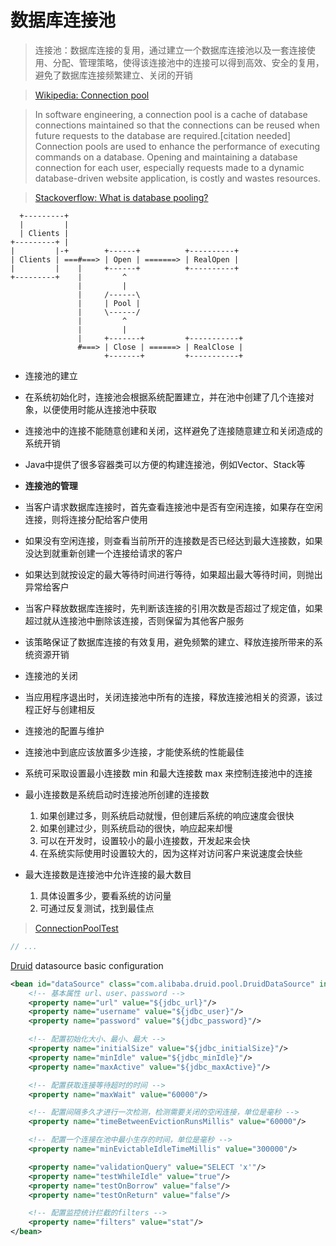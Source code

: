 # 数据库连接池

> 连接池：数据库连接的复用，通过建立一个数据库连接池以及一套连接使用、分配、管理策略，使得该连接池中的连接可以得到高效、安全的复用，避免了数据库连接频繁建立、关闭的开销

> [Wikipedia: Connection pool](https://en.wikipedia.org/wiki/Connection_pool)

>  In software engineering, a connection pool is a cache of database connections maintained so that the connections can be reused when future requests to the database are required.[citation needed] Connection pools are used to enhance the performance of executing commands on a database. Opening and maintaining a database connection for each user, especially requests made to a dynamic database-driven website application, is costly and wastes resources. 

> [Stackoverflow: What is database pooling?](http://stackoverflow.com/a/4041136/3414180)

      +---------+
      |         |
      | Clients |
    +---------+ |
    |         |-+        +------+          +----------+
    | Clients | ===#===> | Open | =======> | RealOpen |
    |         |    |     +------+          +----------+
    +---------+    |         ^
                   |         |
                   |     /------\
                   |     | Pool |
                   |     \------/
                   |         ^
                   |         |
                   |     +-------+         +-----------+
                   #===> | Close | ======> | RealClose |
                         +-------+         +-----------+


- 连接池的建立
 - 在系统初始化时，连接池会根据系统配置建立，并在池中创建了几个连接对象，以便使用时能从连接池中获取
 - 连接池中的连接不能随意创建和关闭，这样避免了连接随意建立和关闭造成的系统开销
 - Java中提供了很多容器类可以方便的构建连接池，例如Vector、Stack等
- **连接池的管理**
 - 当客户请求数据库连接时，首先查看连接池中是否有空闲连接，如果存在空闲连接，则将连接分配给客户使用
 - 如果没有空闲连接，则查看当前所开的连接数是否已经达到最大连接数，如果没达到就重新创建一个连接给请求的客户
 - 如果达到就按设定的最大等待时间进行等待，如果超出最大等待时间，则抛出异常给客户
 - 当客户释放数据库连接时，先判断该连接的引用次数是否超过了规定值，如果超过就从连接池中删除该连接，否则保留为其他客户服务
 - 该策略保证了数据库连接的有效复用，避免频繁的建立、释放连接所带来的系统资源开销
- 连接池的关闭
 - 当应用程序退出时，关闭连接池中所有的连接，释放连接池相关的资源，该过程正好与创建相反
- 连接池的配置与维护
 - 连接池中到底应该放置多少连接，才能使系统的性能最佳
 - 系统可采取设置最小连接数 min 和最大连接数 max 来控制连接池中的连接

- 最小连接数是系统启动时连接池所创建的连接数
    1. 如果创建过多，则系统启动就慢，但创建后系统的响应速度会很快
    2. 如果创建过少，则系统启动的很快，响应起来却慢
    3. 可以在开发时，设置较小的最小连接数，开发起来会快
    4. 在系统实际使用时设置较大的，因为这样对访问客户来说速度会快些

- 最大连接数是连接池中允许连接的最大数目
    1. 具体设置多少，要看系统的访问量
    2. 可通过反复测试，找到最佳点

> [ConnectionPoolTest](https://github.com/thu/DemoMVC/blob/master/src/main/java/demo/test/ConnectionPoolTest.java)

```java
// ...
```

[Druid](https://github.com/alibaba/druid) datasource basic configuration

```xml
<bean id="dataSource" class="com.alibaba.druid.pool.DruidDataSource" init-method="init" destroy-method="close">
    <!-- 基本属性 url、user、password -->
    <property name="url" value="${jdbc_url}"/>
    <property name="username" value="${jdbc_user}"/>
    <property name="password" value="${jdbc_password}"/>

    <!-- 配置初始化大小、最小、最大 -->
    <property name="initialSize" value="${jdbc_initialSize}"/>
    <property name="minIdle" value="${jdbc_minIdle}"/>
    <property name="maxActive" value="${jdbc_maxActive}"/>

    <!-- 配置获取连接等待超时的时间 -->
    <property name="maxWait" value="60000"/>

    <!-- 配置间隔多久才进行一次检测，检测需要关闭的空闲连接，单位是毫秒 -->
    <property name="timeBetweenEvictionRunsMillis" value="60000"/>

    <!-- 配置一个连接在池中最小生存的时间，单位是毫秒 -->
    <property name="minEvictableIdleTimeMillis" value="300000"/>

    <property name="validationQuery" value="SELECT 'x'"/>
    <property name="testWhileIdle" value="true"/>
    <property name="testOnBorrow" value="false"/>
    <property name="testOnReturn" value="false"/>

    <!-- 配置监控统计拦截的filters -->
    <property name="filters" value="stat"/>
</bean>
```
